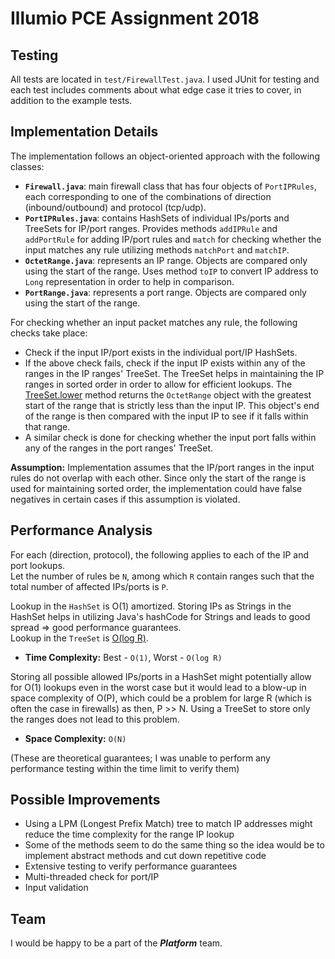 # Illumio PCE Assignment 2018

## Testing
All tests are located in `test/FirewallTest.java`. I used JUnit for testing and each test includes comments about what edge case it tries to cover, in addition to the example tests.

## Implementation Details
The implementation follows an object-oriented approach with the following classes:

* **`Firewall.java`**: main firewall class that has four objects of `PortIPRules`, each corresponding to one of the combinations of direction (inbound/outbound) and protocol (tcp/udp).
* **`PortIPRules.java`**: contains HashSets of individual IPs/ports and TreeSets for IP/port ranges. Provides methods `addIPRule` and `addPortRule` for adding IP/port rules and `match` for checking whether the input matches any rule utilizing methods `matchPort` and `matchIP`.
* **`OctetRange.java`**: represents an IP range. Objects are compared only using the start of the range. Uses method `toIP` to convert IP address to `Long` representation in order to help in comparison.
* **`PortRange.java`**: represents a port range. Objects are compared only using the start of the range.

For checking whether an input packet matches any rule, the following checks take place:
* Check if the input IP/port exists in the individual port/IP HashSets.
* If the above check fails, check if the input IP exists within any of the ranges in the IP ranges' TreeSet. The TreeSet helps in maintaining the IP ranges in sorted order in order to allow for efficient lookups. The [TreeSet.lower](https://docs.oracle.com/javase/7/docs/api/java/util/TreeSet.html#lower(E)) method returns the `OctetRange` object with the greatest start of the range that is strictly less than the input IP. This object's end of the range is then compared with the input IP to see if it falls within that range.
* A similar check is done for checking whether the input port falls within any of the ranges in the port ranges' TreeSet.

**Assumption:** Implementation assumes that the IP/port ranges in the input rules do not overlap with each other. Since only the start of the range is used for maintaining sorted order, the implementation could have false negatives in certain cases if this assumption is violated.

## Performance Analysis
For each (direction, protocol), the following applies to each of the IP and port lookups.<br>
Let the number of rules be `N`, among which `R` contain ranges such that the total number of affected IPs/ports is `P`.

Lookup in the `HashSet` is O(1) amortized. Storing IPs as Strings in the HashSet helps in utilizing Java's hashCode for Strings and leads to good spread => good performance guarantees. <br>Lookup in the `TreeSet` is [O(log R)](https://docs.oracle.com/javase/7/docs/api/java/util/TreeSet.html).

* **Time Complexity:** Best - `O(1)`, Worst - `O(log R)`

Storing all possible allowed IPs/ports in a HashSet might potentially allow for O(1) lookups even in the worst case but it would lead to a blow-up in space complexity of O(P), which could be a problem for large R (which is often the case in firewalls) as then, P >> N. Using a TreeSet to store only the ranges does not lead to this problem.
* **Space Complexity:** `O(N)`


(These are theoretical guarantees; I was unable to perform any performance testing within the time limit to verify them)

## Possible Improvements
* Using a LPM (Longest Prefix Match) tree to match IP addresses might reduce the time complexity for the range IP lookup
* Some of the methods seem to do the same thing so the idea would be to implement abstract methods and cut down repetitive code
* Extensive testing to verify performance guarantees
* Multi-threaded check for port/IP
* Input validation

## Team
I would be happy to be a part of the ***Platform*** team.
